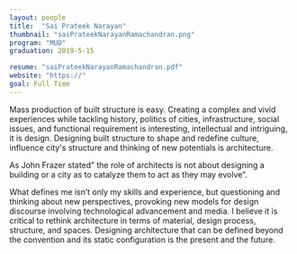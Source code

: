 ```yaml
---
layout: people
title:  "Sai Prateek Narayan"
thumbnail: "saiPrateekNarayanRamachandran.png"
program: "MUD"
graduation: 2019-5-15

resume: "saiPrateekNarayanRamachandran.pdf"
website: "https://"
goal: Full Time 
---
```


Mass production of built structure is easy. Creating a complex and vivid experiences while tackling history, politics of cities, infrastructure, social issues, and functional requirement is interesting, intellectual and intriguing, it is design. Designing built structure to shape and redefine culture, influence city's structure and thinking of new potentials is architecture.

As John Frazer stated” the role of architects is not about designing a building or a city as to catalyze them to act as they may evolve”.

What defines me isn’t only my skills and experience, but questioning and thinking about new perspectives, provoking new models for design discourse involving technological advancement and media. I believe it is critical to rethink architecture in terms of material, design process, structure, and spaces. Designing architecture that can be defined beyond the convention and its static configuration is the present and the future.